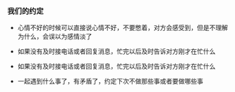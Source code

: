 
### 我们的约定

* 心情不好的时候可以直接说心情不好，不要憋着，对方会感受到，但是不理解为什么，会误以为感情淡了

* 如果没有及时接电话或者回复消息，忙完以后及时告诉对方刚才在忙什么

* 如果没有及时接电话或者回复消息，忙完以后及时告诉对方刚才在忙什么

* 一起遇到什么事了，有矛盾了，约定下次不做那些事或者要做哪些事
